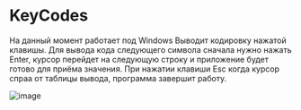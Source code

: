 # KeyCodes
На данный момент работает под Windows
Выводит кодировку нажатой клавишы.
Для вывода кода следующего символа сначала нужно нажать Enter, курсор перейдет на следующую строку и приложение будет готово для приёма значения.
При нажатии клавиши Esc когда курсор спраа от таблицы вывода, программа завершит работу.

![image](https://github.com/Eduard-Iakovlev/KeyCodes/assets/140618589/90f083cf-2729-4774-abb1-a6b8f498d373)
